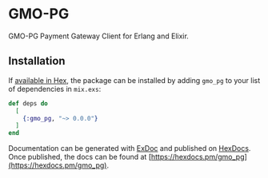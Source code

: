 # GMO-PG

GMO-PG Payment Gateway Client for Erlang and Elixir.

## Installation

If [available in Hex](https://hex.pm/docs/publish), the package can be installed
by adding `gmo_pg` to your list of dependencies in `mix.exs`:

```elixir
def deps do
  [
    {:gmo_pg, "~> 0.0.0"}
  ]
end
```

Documentation can be generated with [ExDoc](https://github.com/elixir-lang/ex_doc)
and published on [HexDocs](https://hexdocs.pm). Once published, the docs can
be found at [https://hexdocs.pm/gmo_pg](https://hexdocs.pm/gmo_pg).
